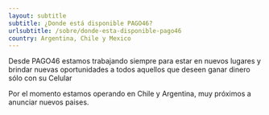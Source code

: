 ```yaml
---
layout: subtitle
subtitle: ¿Donde está disponible PAGO46?
urlsubtitle: /sobre/donde-esta-disponible-pago46
country: Argentina, Chile y Mexico
---
```

Desde PAGO46 estamos trabajando siempre para estar en nuevos lugares y brindar nuevas oportunidades a todos aquellos que deseen ganar dinero sólo con su Celular

Por el momento estamos operando en Chile y Argentina, muy próximos a anunciar nuevos paises.